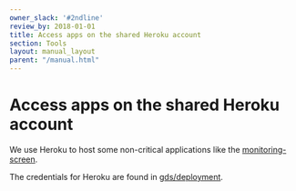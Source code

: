 ```yaml
---
owner_slack: '#2ndline'
review_by: 2018-01-01
title: Access apps on the shared Heroku account
section: Tools
layout: manual_layout
parent: "/manual.html"
---
```


# Access apps on the shared Heroku account

We use Heroku to host some non-critical applications like the [monitoring-screen][].

The credentials for Heroku are found in
[gds/deployment](https://github.gds/gds/deployment/blob/master/pass/2ndline/heroku.gpg).

[monitoring-screen]: https://docs.publishing.service.gov.uk/manual/screens.html
